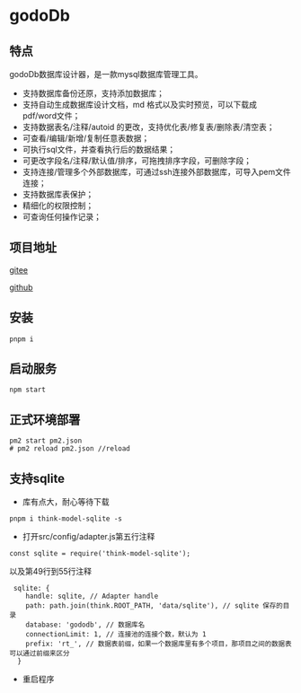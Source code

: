 
# godoDb

## 特点
godoDb数据库设计器，是一款mysql数据库管理工具。

- 支持数据库备份还原，支持添加数据库；
- 支持自动生成数据库设计文档，md 格式以及实时预览，可以下载成 pdf/word文件；
- 支持数据表名/注释/autoid 的更改，支持优化表/修复表/删除表/清空表；
- 可查看/编辑/新增/复制任意表数据；
- 可执行sql文件，并查看执行后的数据结果；
- 可更改字段名/注释/默认值/排序，可拖拽排序字段，可删除字段；
- 支持连接/管理多个外部数据库，可通过ssh连接外部数据库，可导入pem文件连接；
- 支持数据库表保护；
- 精细化的权限控制；
- 可查询任何操作记录；

## 项目地址
[gitee](https://gitee.com/ruitao_admin/gododb)

[github](https://github.com/phpk/gododb)

## 安装

```
pnpm i

```

## 启动服务

```
npm start
```

## 正式环境部署

```
pm2 start pm2.json
# pm2 reload pm2.json //reload
```

## 支持sqlite
- 库有点大，耐心等待下载
```
pnpm i think-model-sqlite -s
```
- 打开src/config/adapter.js第五行注释
```
const sqlite = require('think-model-sqlite');
```
以及第49行到55行注释
```
 sqlite: {
    handle: sqlite, // Adapter handle
    path: path.join(think.ROOT_PATH, 'data/sqlite'), // sqlite 保存的目录
    database: 'gododb', // 数据库名
    connectionLimit: 1, // 连接池的连接个数，默认为 1
    prefix: 'rt_', // 数据表前缀，如果一个数据库里有多个项目，那项目之间的数据表可以通过前缀来区分
  }
```
- 重启程序